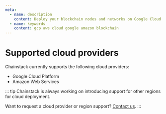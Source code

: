 ```yaml
---
meta:
  - name: description
    content: Deploy your blockchain nodes and networks on Google Cloud Platform and Amazon Web Services in minutes.
  - name: keywords
    content: gcp aws cloud google amazon blockchain
---
```


# Supported cloud providers

Chainstack currently supports the following cloud providers:

* Google Cloud Platform
* Amazon Web Services

::: tip
Chainstack is always working on introducing support for other regions for cloud deployment.

Want to request a cloud provider or region support? <a href="https://chainstack.com/contact/" target="_blank">Contact us</a>.
:::
